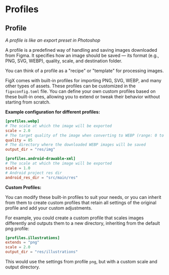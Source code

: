 # Profiles

## Profile
*A profile is like an export preset in Photoshop*

A profile is a predefined way of handling and saving images downloaded from Figma. It specifies how an image should be saved — its format (e.g., PNG, SVG, WEBP), quality, scale, and destination folder.

You can think of a profile as a "recipe" or "template" for processing images.

FigX comes with built-in profiles for importing PNG, SVG, WEBP, and many other types of assets. These profiles can be customized in the `figxconfig.toml` file. You can define your own custom profiles based on these built-in ones, allowing you to extend or tweak their behavior without starting from scratch.

**Example configuration for different profiles:**

```toml
[profiles.webp]
# The scale at which the image will be exported
scale = 2.0
# The target quality of the image when converting to WEBP (range: 0 to 100)
quality = 85
# The directory where the downloaded WEBP images will be saved
output_dir = "res/img"

[profiles.android-drawable-xml]
# The scale at which the image will be exported
scale = 1.0
# Android project res dir
android_res_dir = "src/main/res"
```

**Custom Profiles:**

You can modify these built-in profiles to suit your needs, or you can inherit from them to create custom profiles that retain all settings of the original profile and add your custom adjustments.

For example, you could create a custom profile that scales images differently and outputs them to a new directory, inheriting from the default png profile:

```toml
[profiles.illustrations]
extends = "png"
scale = 2.0
output_dir = "res/illustrations"
```

This would use the settings from profile `png`, but with a custom scale and output directory.

